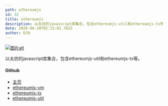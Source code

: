 ```yaml
---
path: ethereumjs
id: 32
title: ethereumjs
description: 以太坊的javascript库集合，包含ethereumjs-util和ethereumjs-tx等。
date: 2020-06-28T02:15:01.762Z
author: ECN
---
```



[![&#x56FE;&#x7247;alt](https://avatars1.githubusercontent.com/u/16297473?s=200&v=4)](链接地址url)

以太坊的javascript库集合，包含ethereumjs-util和ethereumjs-tx等。



#### Github

* [主页](https://github.com/ethereumjs/)
*  [ethereumjs-vm](https://github.com/ethereumjs/ethereumjs-vm)
*  [ethereumjs-tx](https://github.com/ethereumjs/ethereumjs-tx)
*  [ethereumjs-util](https://github.com/ethereumjs/ethereumjs-util)

